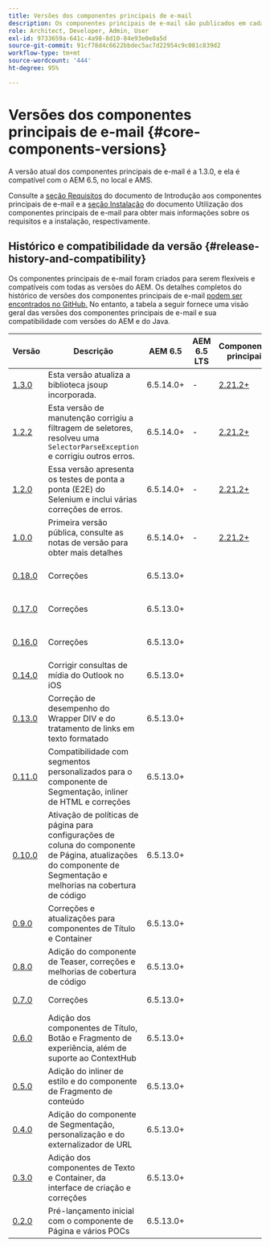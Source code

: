 ```yaml
---
title: Versões dos componentes principais de e-mail
description: Os componentes principais de e-mail são publicados em cada lançamento.
role: Architect, Developer, Admin, User
exl-id: 9733659a-641c-4a98-8d10-84e93e0e0a5d
source-git-commit: 91cf78d4c6622bbdec5ac7d22954c9c081c839d2
workflow-type: tm+mt
source-wordcount: '444'
ht-degree: 95%

---
```



# Versões dos componentes principais de e-mail {#core-components-versions}

A versão atual dos componentes principais de e-mail é a 1.3.0, e ela é compatível com o AEM 6.5, no local e AMS.

Consulte a [seção Requisitos](/help/email/introduction.md#requirements) do documento de Introdução aos componentes principais de e-mail e a [seção Instalação](/help/email/using.md#installing-the-email-core-components) do documento Utilização dos componentes principais de e-mail para obter mais informações sobre os requisitos e a instalação, respectivamente.

## Histórico e compatibilidade da versão {#release-history-and-compatibility}

Os componentes principais de e-mail foram criados para serem flexíveis e compatíveis com todas as versões do AEM. Os detalhes completos do histórico de versões dos componentes principais de e-mail [podem ser encontrados no GitHub.](https://github.com/adobe/aem-core-email-components/releases) No entanto, a tabela a seguir fornece uma visão geral das versões dos componentes principais de e-mail e sua compatibilidade com versões do AEM e do Java.

| Versão | Descrição | AEM 6.5 | AEM 6.5 LTS | Componentes principais | Java | Data de lançamento |
|---|---|---|---|---|---|---|
| [1.3.0](https://github.com/adobe/aem-core-email-components/releases/tag/core.email.components.reactor-1.3.0) | Esta versão atualiza a biblioteca jsoup incorporada. | 6.5.14.0+ | - | [2.21.2+](/help/versions.md) | 8, 11 | 28 de junho de 2024 |
| [1.2.2](https://github.com/adobe/aem-core-email-components/releases/tag/core.email.components.reactor-1.2.2) | Esta versão de manutenção corrigiu a filtragem de seletores, resolveu uma `SelectorParseException` e corrigiu outros erros. | 6.5.14.0+ | - | [2.21.2+](/help/versions.md) | 8, 11 | 24 de maio de 2023 |
| [1.2.0](https://github.com/adobe/aem-core-email-components/releases/tag/core.email.components.reactor-1.2.0) | Essa versão apresenta os testes de ponta a ponta (E2E) do Selenium e inclui várias correções de erros. | 6.5.14.0+ | - | [2.21.2+](/help/versions.md) | 8, 11 | 29 de novembro de 2022 |
| [1.0.0](https://github.com/adobe/aem-core-email-components/releases/tag/core.email.components.reactor-1.0.0) | Primeira versão pública, consulte as notas de versão para obter mais detalhes | 6.5.14.0+ | - | [2.21.2+](/help/versions.md) | 8, 11 | 29 de novembro de 2022 |
| [0.18.0](https://github.com/adobe/aem-core-email-components/releases/tag/v0.18.0) | Correções | 6.5.13.0+ |  |  | 8, 11 | 30 de setembro de 2022 |
| [0.17.0](https://github.com/adobe/aem-core-email-components/releases/tag/v0.17.0) | Correções | 6.5.13.0+ |  |  | 8, 11 | 27 de setembro de 2022 |
| [0.16.0](https://github.com/adobe/aem-core-email-components/releases/tag/v0.16.0) | Correções | 6.5.13.0+ |  |  | 8, 11 | 14 de setembro de 2022 |
| [0.14.0](https://github.com/adobe/aem-core-email-components/releases/tag/v0.14.0) | Corrigir consultas de mídia do Outlook no iOS | 6.5.13.0+ |  |  | 8, 11 | 8 de agosto de 2022 |
| [0.13.0](https://github.com/adobe/aem-core-email-components/releases/tag/v0.13.0) | Correção de desempenho do Wrapper DIV e do tratamento de links em texto formatado | 6.5.13.0+ |  |  | 8, 11 | 27 de julho de 2022 |
| [0.11.0](https://github.com/adobe/aem-core-email-components/releases/tag/v0.11.0) | Compatibilidade com segmentos personalizados para o componente de Segmentação, inliner de HTML e correções | 6.5.13.0+ |  |  | 8, 11 | 6 de julho de 2022 |
| [0.10.0](https://github.com/adobe/aem-core-email-components/releases/tag/v0.10.0) | Ativação de políticas de página para configurações de coluna do componente de Página, atualizações do componente de Segmentação e melhorias na cobertura de código | 6.5.13.0+ |  |  | 8, 11 | 15 de junho de 2022 |
| [0.9.0](https://github.com/adobe/aem-core-email-components/releases/tag/v0.9.0) | Correções e atualizações para componentes de Título e Container | 6.5.13.0+ |  |  | 8, 11 | 1 de junho de 2022 |
| [0.8.0](https://github.com/adobe/aem-core-email-components/releases/tag/v0.8.0) | Adição do componente de Teaser, correções e melhorias de cobertura de código | 6.5.13.0+ |  |  | 8, 11 | 19 de maio de 2022 |
| [0.7.0](https://github.com/adobe/aem-core-email-components/releases/tag/v0.7.0) | Correções | 6.5.13.0+ |  |  | 8, 11 | 4 de maio de 2022 |
| [0.6.0](https://github.com/adobe/aem-core-email-components/releases/tag/v0.6.0) | Adição dos componentes de Título, Botão e Fragmento de experiência, além de suporte ao ContextHub | 6.5.13.0+ |  |  | 8, 11 | 20 de abril de 2022 |
| [0.5.0](https://github.com/adobe/aem-core-email-components/releases/tag/v0.5.0) | Adição do inliner de estilo e do componente de Fragmento de conteúdo | 6.5.13.0+ |  |  | 8, 11 | 7 de abril de 2022 |
| [0.4.0](https://github.com/adobe/aem-core-email-components/releases/tag/v0.4.0) | Adição do componente de Segmentação, personalização e do externalizador de URL | 6.5.13.0+ |  |  | 8, 11 | 23 de março de 2022 |
| [0.3.0](https://github.com/adobe/aem-core-email-components/releases/tag/v0.3.0) | Adição dos componentes de Texto e Container, da interface de criação e correções | 6.5.13.0+ |  |  | 8, 11 | 9 de março de 2022 |
| [0.2.0](https://github.com/adobe/aem-core-email-components/releases/tag/v0.2.0) | Pré-lançamento inicial com o componente de Página e vários POCs | 6.5.13.0+ |  |  | 8, 11 | 24 de fevereiro de 2022 |

